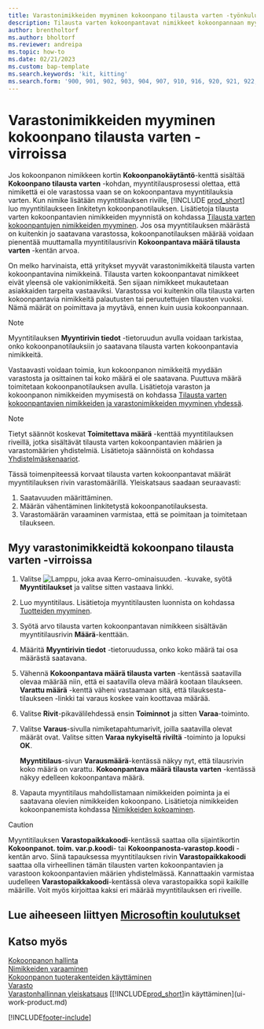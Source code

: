 ```yaml
---
title: Varastonimikkeiden myyminen kokoonpano tilausta varten -työnkuluissa
description: Tilausta varten kokoonpantavat nimikkeet kokoonpannaan myyntitilauksiin kokoonpanotilauksen avulla.
author: brentholtorf
ms.author: bholtorf
ms.reviewer: andreipa
ms.topic: how-to
ms.date: 02/21/2023
ms.custom: bap-template
ms.search.keywords: 'kit, kitting'
ms.search.form: '900, 901, 902, 903, 904, 907, 910, 916, 920, 921, 922, 923, 940, 941, 942, 930, 931, 932, 914, 915, 905'
---
```

# <a name="selling-inventory-items-in-assemble-to-order-flows"></a>Varastonimikkeiden myyminen kokoonpano tilausta varten -virroissa

Jos kokoonpanon nimikkeen kortin **Kokoonpanokäytäntö**-kenttä sisältää **Kokoonpano tilausta varten** -kohdan, myyntitilausprosessi olettaa, että nimikettä ei ole varastossa vaan se on kokoonpantava myyntitilauksia varten. Kun nimike lisätään myyntitilauksen riville, [!INCLUDE [prod_short](includes/prod_short.md)] luo myyntitilaukseen linkitetyn kokoonpanotilauksen. Lisätietoja tilausta varten kokoonpantavien nimikkeiden myynnistä on kohdassa [Tilausta varten kokoonpantujen nimikkeiden myyminen](assembly-how-to-sell-items-assembled-to-order.md). Jos osa myyntitilauksen määrästä on kuitenkin jo saatavana varastossa, kokoonpanotilauksen määrää voidaan pienentää muuttamalla myyntitilausrivin **Kokoonpantava määrä tilausta varten** -kentän arvoa.  

On melko harvinaista, että yritykset myyvät varastonimikkeitä tilausta varten kokoonpantavina nimikkeinä. Tilausta varten kokoonpantavat nimikkeet eivät yleensä ole vakionimikkeitä. Sen sijaan nimikkeet mukautetaan asiakkaiden tarpeita vastaaviksi. Varastossa voi kuitenkin olla tilausta varten kokoonpantavia nimikkeitä palautusten tai peruutettujen tilausten vuoksi. Nämä määrät on poimittava ja myytävä, ennen kuin uusia kokoonpannaan.  

> [!NOTE]  
> Myyntitilauksen **Myyntirivin tiedot** -tietoruudun avulla voidaan tarkistaa, onko kokoonpanotilauksiin jo saatavana tilausta varten kokoonpantavia nimikkeitä.  

Vastaavasti voidaan toimia, kun kokoonpanon nimikkeitä myydään varastosta ja osittainen tai koko määrä ei ole saatavana. Puuttuva määrä toimitetaan kokoonpanotilauksen avulla. Lisätietoja varaston ja kokoonpanon nimikkeiden myymisestä on kohdassa [Tilausta varten kokoonpantavien nimikkeiden ja varastonimikkeiden myyminen yhdessä](assembly-how-to-sell-assemble-to-order-items-and-inventory-items-together.md).  

> [!NOTE]  
> Tietyt säännöt koskevat **Toimitettava määrä** -kenttää myyntitilauksen riveillä, jotka sisältävät tilausta varten kokoonpantavien määrien ja varastomäärien yhdistelmiä. Lisätietoja säännöistä on kohdassa [Yhdistelmäskenaariot](assembly-assemble-to-order-or-assemble-to-stock.md#combination-scenarios).  

Tässä toimenpiteessä korvaat tilausta varten kokoonpantavat määrät myyntitilauksen rivin varastomäärillä. Yleiskatsaus saadaan seuraavasti:

1. Saatavuuden määrittäminen.
2. Määrän vähentäminen linkitetystä kokoonpanotilauksesta.
3. Varastomäärän varaaminen varmistaa, että se poimitaan ja toimitetaan tilaukseen.  

## <a name="to-sell-inventory-items-in-assemble-to-order-flows"></a>Myy varastonimikkeidtä kokoonpano tilausta varten -virroissa

1. Valitse ![Lamppu, joka avaa Kerro-ominaisuuden.](media/ui-search/search_small.png "Kerro, mitä haluat tehdä") -kuvake, syötä **Myyntitilaukset** ja valitse sitten vastaava linkki.  
2. Luo myyntitilaus. Lisätietoja myyntitilausten luonnista on kohdassa [Tuotteiden myyminen](sales-how-sell-products.md).  
3. Syötä arvo tilausta varten kokoonpantavan nimikkeen sisältävän myyntitilausrivin **Määrä**-kenttään.  
4. Määritä **Myyntirivin tiedot** -tietoruudussa, onko koko määrä tai osa määrästä saatavana.  
5. Vähennä **Kokoonpantava määrä tilausta varten** -kentässä saatavilla olevaa määrää niin, että ei saatavilla oleva määrä kootaan tilaukseen. **Varattu määrä** -kenttä väheni vastaamaan sitä, että tilauksesta-tilaukseen -linkki tai varaus koskee vain koottavaa määrää.  
6. Valitse **Rivit**-pikavälilehdessä ensin **Toiminnot** ja sitten **Varaa**-toiminto.  
7. Valitse **Varaus**-sivulla nimiketapahtumarivit, joilla saatavilla olevat määrät ovat. Valitse sitten **Varaa nykyiseltä riviltä** -toiminto ja lopuksi **OK**.  

    **Myyntitilaus**-sivun **Varausmäärä**-kentässä näkyy nyt, että tilausrivin koko määrä on varattu. **Kokoonpantava määrä tilausta varten** -kentässä näkyy edelleen kokoonpantava määrä.  

8. Vapauta myyntitilaus mahdollistamaan nimikkeiden poiminta ja ei saatavana olevien nimikkeiden kokoonpano. Lisätietoja nimikkeiden kokoonpanemista kohdassa [Nimikkeiden kokoaminen](assembly-how-to-assemble-items.md).  

> [!CAUTION]  
> Myyntitilauksen **Varastopaikkakoodi**-kentässä saattaa olla sijaintikortin **Kokoonpanot. toim. var.p.koodi**- tai **Kokoonpanosta-varastop.koodi** -kentän arvo. Siinä tapauksessa myyntitilauksen rivin **Varastopaikkakoodi** saattaa olla virheellinen tämän tilausten varten kokoonpantavien ja varastoon kokoonpantavien määrien yhdistelmässä. Kannattaakin varmistaa uudelleen **Varastopaikkakoodi**-kentässä oleva varastopaikka sopii kaikille määrille. Voit myös kirjoittaa kaksi eri määrää myyntitilauksen eri riveille.  

## <a name="see-related-microsoft-training"></a>Lue aiheeseen liittyen [Microsoftin koulutukset](/training/modules/assemble-to-order-dynamics-365-business-central/)

## <a name="see-also"></a>Katso myös

[Kokoonpanon hallinta](assembly-assemble-items.md)  
[Nimikkeiden varaaminen](inventory-how-to-reserve-items.md)  
[Kokoonpanon tuoterakenteiden käyttäminen](assembly-how-work-assembly-boms.md)  
[Varasto](inventory-manage-inventory.md)  
[Varastonhallinnan yleiskatsaus](design-details-warehouse-management.md)
[[!INCLUDE[prod_short](includes/prod_short.md)]in käyttäminen](ui-work-product.md)


[!INCLUDE[footer-include](includes/footer-banner.md)]
